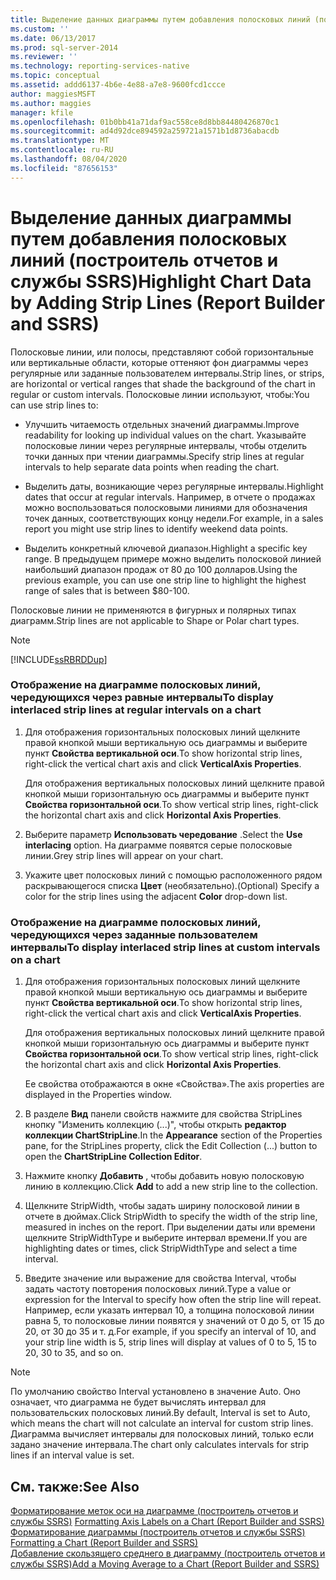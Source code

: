 ```yaml
---
title: Выделение данных диаграммы путем добавления полосковых линий (построитель отчетов и службы SSRS) | Документы Майкрософт
ms.custom: ''
ms.date: 06/13/2017
ms.prod: sql-server-2014
ms.reviewer: ''
ms.technology: reporting-services-native
ms.topic: conceptual
ms.assetid: addd6137-4b6e-4e88-a7e8-9600fcd1ccce
author: maggiesMSFT
ms.author: maggies
manager: kfile
ms.openlocfilehash: 01b0bb41a71daf9ac558ce8d8bb84480426870c1
ms.sourcegitcommit: ad4d92dce894592a259721a1571b1d8736abacdb
ms.translationtype: MT
ms.contentlocale: ru-RU
ms.lasthandoff: 08/04/2020
ms.locfileid: "87656153"
---
```

# <a name="highlight-chart-data-by-adding-strip-lines-report-builder-and-ssrs"></a><span data-ttu-id="b18ed-102">Выделение данных диаграммы путем добавления полосковых линий (построитель отчетов и службы SSRS)</span><span class="sxs-lookup"><span data-stu-id="b18ed-102">Highlight Chart Data by Adding Strip Lines (Report Builder and SSRS)</span></span>
  <span data-ttu-id="b18ed-103">Полосковые линии, или полосы, представляют собой горизонтальные или вертикальные области, которые оттеняют фон диаграммы через регулярные или заданные пользователем интервалы.</span><span class="sxs-lookup"><span data-stu-id="b18ed-103">Strip lines, or strips, are horizontal or vertical ranges that shade the background of the chart in regular or custom intervals.</span></span> <span data-ttu-id="b18ed-104">Полосковые линии используют, чтобы:</span><span class="sxs-lookup"><span data-stu-id="b18ed-104">You can use strip lines to:</span></span>  
  
-   <span data-ttu-id="b18ed-105">Улучшить читаемость отдельных значений диаграммы.</span><span class="sxs-lookup"><span data-stu-id="b18ed-105">Improve readability for looking up individual values on the chart.</span></span> <span data-ttu-id="b18ed-106">Указывайте полосковые линии через регулярные интервалы, чтобы отделить точки данных при чтении диаграммы.</span><span class="sxs-lookup"><span data-stu-id="b18ed-106">Specify strip lines at regular intervals to help separate data points when reading the chart.</span></span>  
  
-   <span data-ttu-id="b18ed-107">Выделить даты, возникающие через регулярные интервалы.</span><span class="sxs-lookup"><span data-stu-id="b18ed-107">Highlight dates that occur at regular intervals.</span></span> <span data-ttu-id="b18ed-108">Например, в отчете о продажах можно воспользоваться полосковыми линиями для обозначения точек данных, соответствующих концу недели.</span><span class="sxs-lookup"><span data-stu-id="b18ed-108">For example, in a sales report you might use strip lines to identify weekend data points.</span></span>  
  
-   <span data-ttu-id="b18ed-109">Выделить конкретный ключевой диапазон.</span><span class="sxs-lookup"><span data-stu-id="b18ed-109">Highlight a specific key range.</span></span> <span data-ttu-id="b18ed-110">В предыдущем примере можно выделить полосковой линией наибольший диапазон продаж от 80 до 100 долларов.</span><span class="sxs-lookup"><span data-stu-id="b18ed-110">Using the previous example, you can use one strip line to highlight the highest range of sales that is between $80-100.</span></span>  
  
 <span data-ttu-id="b18ed-111">Полосковые линии не применяются в фигурных и полярных типах диаграмм.</span><span class="sxs-lookup"><span data-stu-id="b18ed-111">Strip lines are not applicable to Shape or Polar chart types.</span></span>  
  
> [!NOTE]  
>  [!INCLUDE[ssRBRDDup](../../includes/ssrbrddup-md.md)]  
  
### <a name="to-display-interlaced-strip-lines-at-regular-intervals-on-a-chart"></a><span data-ttu-id="b18ed-112">Отображение на диаграмме полосковых линий, чередующихся через равные интервалы</span><span class="sxs-lookup"><span data-stu-id="b18ed-112">To display interlaced strip lines at regular intervals on a chart</span></span>  
  
1.  <span data-ttu-id="b18ed-113">Для отображения горизонтальных полосковых линий щелкните правой кнопкой мыши вертикальную ось диаграммы и выберите пункт **Свойства вертикальной оси**.</span><span class="sxs-lookup"><span data-stu-id="b18ed-113">To show horizontal strip lines, right-click the vertical chart axis and click **VerticalAxis Properties**.</span></span>  
  
     <span data-ttu-id="b18ed-114">Для отображения вертикальных полосковых линий щелкните правой кнопкой мыши горизонтальную ось диаграммы и выберите пункт **Свойства горизонтальной оси**.</span><span class="sxs-lookup"><span data-stu-id="b18ed-114">To show vertical strip lines, right-click the horizontal chart axis and click **Horizontal Axis Properties**.</span></span>  
  
2.  <span data-ttu-id="b18ed-115">Выберите параметр **Использовать чередование** .</span><span class="sxs-lookup"><span data-stu-id="b18ed-115">Select the **Use interlacing** option.</span></span> <span data-ttu-id="b18ed-116">На диаграмме появятся серые полосковые линии.</span><span class="sxs-lookup"><span data-stu-id="b18ed-116">Grey strip lines will appear on your chart.</span></span>  
  
3.  <span data-ttu-id="b18ed-117">Укажите цвет полосковых линий с помощью расположенного рядом раскрывающегося списка **Цвет** (необязательно).</span><span class="sxs-lookup"><span data-stu-id="b18ed-117">(Optional) Specify a color for the strip lines using the adjacent **Color** drop-down list.</span></span>  
  
### <a name="to-display-interlaced-strip-lines-at-custom-intervals-on-a-chart"></a><span data-ttu-id="b18ed-118">Отображение на диаграмме полосковых линий, чередующихся через заданные пользователем интервалы</span><span class="sxs-lookup"><span data-stu-id="b18ed-118">To display interlaced strip lines at custom intervals on a chart</span></span>  
  
1.  <span data-ttu-id="b18ed-119">Для отображения горизонтальных полосковых линий щелкните правой кнопкой мыши вертикальную ось диаграммы и выберите пункт **Свойства вертикальной оси**.</span><span class="sxs-lookup"><span data-stu-id="b18ed-119">To show horizontal strip lines, right-click the vertical chart axis and click **VerticalAxis Properties**.</span></span>  
  
     <span data-ttu-id="b18ed-120">Для отображения вертикальных полосковых линий щелкните правой кнопкой мыши горизонтальную ось диаграммы и выберите пункт **Свойства горизонтальной оси**.</span><span class="sxs-lookup"><span data-stu-id="b18ed-120">To show vertical strip lines, right-click the horizontal chart axis and click **Horizontal Axis Properties**.</span></span>  
  
     <span data-ttu-id="b18ed-121">Ее свойства отображаются в окне «Свойства».</span><span class="sxs-lookup"><span data-stu-id="b18ed-121">The axis properties are displayed in the Properties window.</span></span>  
  
2.  <span data-ttu-id="b18ed-122">В разделе **Вид** панели свойств нажмите для свойства StripLines кнопку "Изменить коллекцию (...)", чтобы открыть **редактор коллекции ChartStripLine**.</span><span class="sxs-lookup"><span data-stu-id="b18ed-122">In the **Appearance** section of the Properties pane, for the StripLines property, click the Edit Collection (...) button to open the **ChartStripLine Collection Editor**.</span></span>  
  
3.  <span data-ttu-id="b18ed-123">Нажмите кнопку **Добавить** , чтобы добавить новую полосковую линию в коллекцию.</span><span class="sxs-lookup"><span data-stu-id="b18ed-123">Click **Add** to add a new strip line to the collection.</span></span>  
  
4.  <span data-ttu-id="b18ed-124">Щелкните StripWidth, чтобы задать ширину полосковой линии в отчете в дюймах.</span><span class="sxs-lookup"><span data-stu-id="b18ed-124">Click StripWidth to specify the width of the strip line, measured in inches on the report.</span></span> <span data-ttu-id="b18ed-125">При выделении даты или времени щелкните StripWidthType и выберите интервал времени.</span><span class="sxs-lookup"><span data-stu-id="b18ed-125">If you are highlighting dates or times, click StripWidthType and select a time interval.</span></span>  
  
5.  <span data-ttu-id="b18ed-126">Введите значение или выражение для свойства Interval, чтобы задать частоту повторения полосковых линий.</span><span class="sxs-lookup"><span data-stu-id="b18ed-126">Type a value or expression for the Interval to specify how often the strip line will repeat.</span></span>  <span data-ttu-id="b18ed-127">Например, если указать интервал 10, а толщина полосковой линии равна 5, то полосковые линии появятся у значений от 0 до 5, от 15 до 20, от 30 до 35 и т. д.</span><span class="sxs-lookup"><span data-stu-id="b18ed-127">For example, if you specify an interval of 10, and your strip line width is 5, strip lines will display at values of 0 to 5, 15 to 20, 30 to 35, and so on.</span></span>  
  
> [!NOTE]  
>  <span data-ttu-id="b18ed-128">По умолчанию свойство Interval установлено в значение Auto. Оно означает, что диаграмма не будет вычислять интервал для пользовательских полосковых линий.</span><span class="sxs-lookup"><span data-stu-id="b18ed-128">By default, Interval is set to Auto, which means the chart will not calculate an interval for custom strip lines.</span></span> <span data-ttu-id="b18ed-129">Диаграмма вычисляет интервалы для полосковых линий, только если задано значение интервала.</span><span class="sxs-lookup"><span data-stu-id="b18ed-129">The chart only calculates intervals for strip lines if an interval value is set.</span></span>  
  
## <a name="see-also"></a><span data-ttu-id="b18ed-130">См. также:</span><span class="sxs-lookup"><span data-stu-id="b18ed-130">See Also</span></span>  
 <span data-ttu-id="b18ed-131">[Форматирование меток оси на диаграмме (построитель отчетов и службы SSRS)](formatting-axis-labels-on-a-chart-report-builder-and-ssrs.md) </span><span class="sxs-lookup"><span data-stu-id="b18ed-131">[Formatting Axis Labels on a Chart &#40;Report Builder and SSRS&#41;](formatting-axis-labels-on-a-chart-report-builder-and-ssrs.md) </span></span>  
 <span data-ttu-id="b18ed-132">[Форматирование диаграммы (построитель отчетов и службы SSRS)](formatting-a-chart-report-builder-and-ssrs.md) </span><span class="sxs-lookup"><span data-stu-id="b18ed-132">[Formatting a Chart &#40;Report Builder and SSRS&#41;](formatting-a-chart-report-builder-and-ssrs.md) </span></span>  
 [<span data-ttu-id="b18ed-133">Добавление скользящего среднего в диаграмму (построитель отчетов и службы SSRS)</span><span class="sxs-lookup"><span data-stu-id="b18ed-133">Add a Moving Average to a Chart &#40;Report Builder and SSRS&#41;</span></span>](add-a-moving-average-to-a-chart-report-builder-and-ssrs.md)  
  
  
